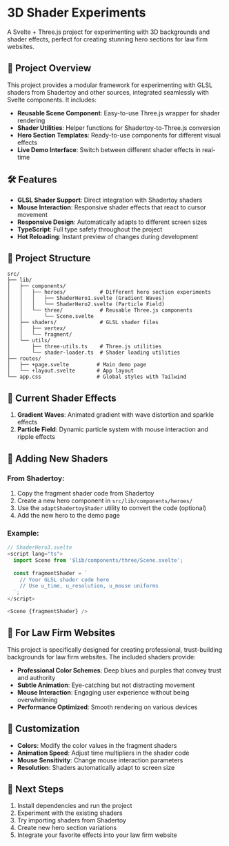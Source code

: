 # 3D Shader Experiments

A Svelte + Three.js project for experimenting with 3D backgrounds and shader effects, perfect for creating stunning hero sections for law firm websites.

## 🎯 Project Overview

This project provides a modular framework for experimenting with GLSL shaders from Shadertoy and other sources, integrated seamlessly with Svelte components. It includes:

- **Reusable Scene Component**: Easy-to-use Three.js wrapper for shader rendering
- **Shader Utilities**: Helper functions for Shadertoy-to-Three.js conversion
- **Hero Section Templates**: Ready-to-use components for different visual effects
- **Live Demo Interface**: Switch between different shader effects in real-time

## 🛠 Features

- **GLSL Shader Support**: Direct integration with Shadertoy shaders
- **Mouse Interaction**: Responsive shader effects that react to cursor movement
- **Responsive Design**: Automatically adapts to different screen sizes
- **TypeScript**: Full type safety throughout the project
- **Hot Reloading**: Instant preview of changes during development

## 📁 Project Structure

```
src/
├── lib/
│   ├── components/
│   │   ├── heroes/           # Different hero section experiments
│   │   │   ├── ShaderHero1.svelte (Gradient Waves)
│   │   │   └── ShaderHero2.svelte (Particle Field)
│   │   └── three/            # Reusable Three.js components
│   │       └── Scene.svelte
│   ├── shaders/              # GLSL shader files
│   │   ├── vertex/
│   │   └── fragment/
│   └── utils/
│       ├── three-utils.ts    # Three.js utilities
│       └── shader-loader.ts  # Shader loading utilities
├── routes/
│   ├── +page.svelte         # Main demo page
│   └── +layout.svelte       # App layout
└── app.css                  # Global styles with Tailwind
```

## 🎨 Current Shader Effects

1. **Gradient Waves**: Animated gradient with wave distortion and sparkle effects
2. **Particle Field**: Dynamic particle system with mouse interaction and ripple effects

## 🚀 Adding New Shaders

### From Shadertoy:

1. Copy the fragment shader code from Shadertoy
2. Create a new hero component in `src/lib/components/heroes/`
3. Use the `adaptShadertoyShader` utility to convert the code (optional)
4. Add the new hero to the demo page

### Example:

```typescript
// ShaderHero3.svelte
<script lang="ts">
  import Scene from '$lib/components/three/Scene.svelte';
  
  const fragmentShader = `
    // Your GLSL shader code here
    // Use u_time, u_resolution, u_mouse uniforms
  `;
</script>

<Scene {fragmentShader} />
```

## 🎯 For Law Firm Websites

This project is specifically designed for creating professional, trust-building backgrounds for law firm websites. The included shaders provide:

- **Professional Color Schemes**: Deep blues and purples that convey trust and authority
- **Subtle Animation**: Eye-catching but not distracting movement
- **Mouse Interaction**: Engaging user experience without being overwhelming
- **Performance Optimized**: Smooth rendering on various devices

## 🔧 Customization

- **Colors**: Modify the color values in the fragment shaders
- **Animation Speed**: Adjust time multipliers in the shader code
- **Mouse Sensitivity**: Change mouse interaction parameters
- **Resolution**: Shaders automatically adapt to screen size

## 📝 Next Steps

1. Install dependencies and run the project
2. Experiment with the existing shaders
3. Try importing shaders from Shadertoy
4. Create new hero section variations
5. Integrate your favorite effects into your law firm website 